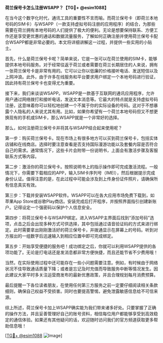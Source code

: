 **荷兰保号卡怎么注册WSAPP？【TG💪+ @esim1088】**

在当今这个数字化时代，通讯工具的重要性不言而喻。而荷兰保号卡（即荷兰本地号码的SIM卡）与WSAPP（一款支持虚拟号码注册的应用程序）的结合，为那些需要在荷兰拥有本地号码的人们提供了极大的便利。无论是想要保持联系、方便工作还是享受更优惠的通话和数据流量服务，了解如何正确注册并使用荷兰保号卡配合WSAPP都是非常必要的。本文将详细讲解这一过程，并提供一些实用的小贴士。

首先，什么是荷兰保号卡呢？简单来说，它是一张可以在荷兰使用的SIM卡，能够提供本地号码服务。对于经常往返于荷兰或者需要在荷兰长期居住的人来说，拥有一张荷兰保号卡是非常有用的。它可以让你以低廉的价格接听电话、发送短信以及上网冲浪。此外，由于许多在线服务和平台要求用户绑定一个本地号码进行验证，因此持有荷兰保号卡也变得尤为重要。

接下来，我们来谈谈WSAPP。WSAPP是一款基于互联网的通讯应用程序，允许用户通过网络拨打和接听电话，发送文本消息等。它最大的特点就是支持虚拟号码注册，这意味着你可以轻松地创建一个不属于你的实际设备的号码。这对于不想暴露个人隐私的人来说尤其有用。比如，如果你希望有一个荷兰本地号码但又不想更换现有的手机或SIM卡，那么WSAPP就是一个非常好的选择。

那么，如何注册荷兰保号卡并将其与WSAPP结合起来使用呢？

第一步：购买荷兰保号卡。现在市场上有很多地方可以买到荷兰保号卡，包括实体店铺和在线商店。选择时要注意查看是否支持国际漫游功能以及套餐内容是否符合自己的需求。通常情况下，这些卡片会附带一份说明书，上面会有激活步骤及客服联系方式等内容。

第二步：激活你的荷兰保号卡。按照说明书上的指示操作即可完成激活流程。一般情况下，你需要下载相应的APP，输入SIM卡序列号（IMEI），然后根据提示完成身份认证。值得注意的是，在此过程中可能会涉及到上传身份证件照片，请确保所有信息真实有效。

第三步：下载并安装WSAPP软件。WSAPP可以在各大应用市场免费下载到，如苹果App Store或谷歌Play商店。安装完成后打开程序，并按照界面指引创建新账户。记得设定一个强密码以保护个人信息安全。

第四步：将荷兰保号卡与WSAPP绑定。进入WSAPP主界面后找到“添加号码”选项，点击之后会出现多种方式可供选择，其中包括通过语音验证码的方式来进行绑定。此时需要拿出刚刚激活好的荷兰保号卡，并拨通显示在屏幕上的号码。听到对方报出的一组数字后迅速输入到相应位置中即可完成绑定。

第五步：开始享受便捷的服务吧！成功绑定之后，你就可以利用WSAPP提供的各项功能了。无论是打电话还是发消息都非常方便快捷，而且还能节省不少费用哦！

当然，在实际使用过程中还可能存在一些小问题需要注意。例如，有时候由于网络状况不佳导致通话质量下降；或者是忘记及时充值而导致服务中断等情况发生。因此建议大家平时多关注运营商发布的最新优惠政策，并且合理规划每月消费预算。

最后提醒一下各位读者朋友，在使用任何第三方服务之前一定要仔细阅读相关条款细则，确保自己权益不受损害。同时也要提高警惕，避免泄露敏感信息给不可信来源。

综上所述，荷兰保号卡加上WSAPP确实能为我们带来诸多好处。只要掌握了正确的操作方法，并且妥善管理好自己的账号资料，相信每位用户都能够享受到高效稳定的通信体验。如果还有其他疑问的话，欢迎随时访问我们的官方频道获取更多帮助信息哦！

[[TG💪+ @esim1088](https://t.me/s/esim1088) ![Image](https://i.postimg.cc/4NQfJmqS/Snipaste-2025-05-13-00-14-12.png)]